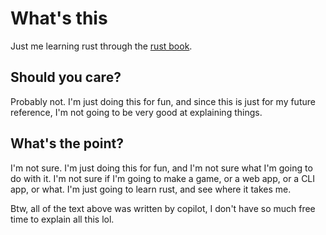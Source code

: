 # What's this

Just me learning rust through the [rust book](https://doc.rust-lang.org/book/).

## Should you care?

Probably not. I'm just doing this for fun, and since this is just for my future reference, I'm not going to be very good at explaining things.

## What's the point?

I'm not sure. I'm just doing this for fun, and I'm not sure what I'm going to do with it. I'm not sure if I'm going to make a game, or a web app, or a CLI app, or what. I'm just going to learn rust, and see where it takes me.

Btw, all of the text above was written by copilot, I don't have so much free time to explain all this lol.
